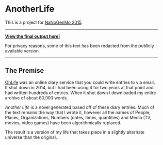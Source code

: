 # AnotherLife
This is a project for [NaNoGenMo 2015](https://github.com/dariusk/NaNoGenMo-2015).


---

__[View the final output here!](http://rvinluan.github.io/AnotherLife/)__

For privacy reasons, some of this text has been redacted from the publicly available version.

---

## The Premise
[OhLife](http://ohlife.com/index.php) was an online diary service that you could write entries to via email. It shut down in 2014, but I had been using it for two years at that point and had written hundreds of entries. When it shut down I downloaded my entire archive of about 60,000 words.

*Another Life* is a novel generated based off of these diary entries. Much of the text remains the way that I wrote it, however all the names of People, Places, Organizations, Numbers (dates, times, quantities) and Media (TV, movies, video games) have been algorithmically replaced. 

The result is a version of my life that takes place in a slightly alternate universe than the original.
